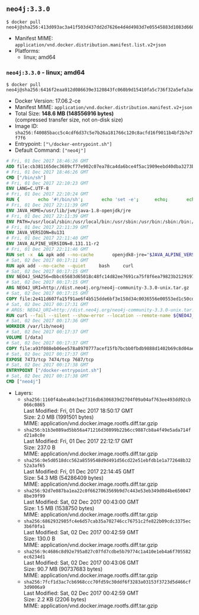 ## `neo4j:3.3.0`

```console
$ docker pull neo4j@sha256:413d093ac3a41f503d437dd2d7626e4d4d4983d7e05545883d1083d660889bbe
```

-	Manifest MIME: `application/vnd.docker.distribution.manifest.list.v2+json`
-	Platforms:
	-	linux; amd64

### `neo4j:3.3.0` - linux; amd64

```console
$ docker pull neo4j@sha256:6416f2eaa912d086639e3120843fc060b9d15410fa5c736f32a5efa3add8b1b7
```

-	Docker Version: 17.06.2-ce
-	Manifest MIME: `application/vnd.docker.distribution.manifest.v2+json`
-	Total Size: **148.6 MB (148556916 bytes)**  
	(compressed transfer size, not on-disk size)
-	Image ID: `sha256:f40085bacc5c4cdf6d37c5e7b26a181766c120c8acfd16f9011b4bf2b7e7f7f6`
-	Entrypoint: `["\/docker-entrypoint.sh"]`
-	Default Command: `["neo4j"]`

```dockerfile
# Fri, 01 Dec 2017 18:46:26 GMT
ADD file:cb381165dec3689cf77e902c07ea78ca4da6bce4f5ac1909eebd40dba3273bfe in / 
# Fri, 01 Dec 2017 18:46:26 GMT
CMD ["/bin/sh"]
# Fri, 01 Dec 2017 22:10:23 GMT
ENV LANG=C.UTF-8
# Fri, 01 Dec 2017 22:10:24 GMT
RUN { 		echo '#!/bin/sh'; 		echo 'set -e'; 		echo; 		echo 'dirname "$(dirname "$(readlink -f "$(which javac || which java)")")"'; 	} > /usr/local/bin/docker-java-home 	&& chmod +x /usr/local/bin/docker-java-home
# Fri, 01 Dec 2017 22:11:39 GMT
ENV JAVA_HOME=/usr/lib/jvm/java-1.8-openjdk/jre
# Fri, 01 Dec 2017 22:11:39 GMT
ENV PATH=/usr/local/sbin:/usr/local/bin:/usr/sbin:/usr/bin:/sbin:/bin:/usr/lib/jvm/java-1.8-openjdk/jre/bin:/usr/lib/jvm/java-1.8-openjdk/bin
# Fri, 01 Dec 2017 22:11:39 GMT
ENV JAVA_VERSION=8u131
# Fri, 01 Dec 2017 22:11:40 GMT
ENV JAVA_ALPINE_VERSION=8.131.11-r2
# Fri, 01 Dec 2017 22:11:46 GMT
RUN set -x 	&& apk add --no-cache 		openjdk8-jre="$JAVA_ALPINE_VERSION" 	&& [ "$JAVA_HOME" = "$(docker-java-home)" ]
# Sat, 02 Dec 2017 00:17:11 GMT
RUN apk add --no-cache --quiet     bash     curl
# Sat, 02 Dec 2017 00:17:15 GMT
ENV NEO4J_SHA256=dbbc65683d65018c48fc14d82ee7691ca75f8f6ea79823b21291970638de5d88 NEO4J_TARBALL=neo4j-community-3.3.0-unix.tar.gz NEO4J_EDITION=community
# Sat, 02 Dec 2017 00:17:15 GMT
ARG NEO4J_URI=http://dist.neo4j.org/neo4j-community-3.3.0-unix.tar.gz
# Sat, 02 Dec 2017 00:17:15 GMT
COPY file:2e411d607fa15f91ae6f4b515dde6bf3e158d34c0036556e00553ed1c50cd63d in /tmp/ 
# Sat, 02 Dec 2017 00:17:31 GMT
# ARGS: NEO4J_URI=http://dist.neo4j.org/neo4j-community-3.3.0-unix.tar.gz
RUN curl --fail --silent --show-error --location --remote-name ${NEO4J_URI}     && echo "${NEO4J_SHA256}  ${NEO4J_TARBALL}" | sha256sum -csw -     && tar --extract --file ${NEO4J_TARBALL} --directory /var/lib     && mv /var/lib/neo4j-* /var/lib/neo4j     && rm ${NEO4J_TARBALL}     && mv /var/lib/neo4j/data /data     && ln -s /data /var/lib/neo4j/data     && apk del curl
# Sat, 02 Dec 2017 00:17:36 GMT
WORKDIR /var/lib/neo4j
# Sat, 02 Dec 2017 00:17:37 GMT
VOLUME [/data]
# Sat, 02 Dec 2017 00:17:37 GMT
COPY file:a93f088eb06ee578a8970777acef15fb7bcbb0fbdb9888d1402b69c8d04ae44c in /docker-entrypoint.sh 
# Sat, 02 Dec 2017 00:17:37 GMT
EXPOSE 7473/tcp 7474/tcp 7687/tcp
# Sat, 02 Dec 2017 00:17:38 GMT
ENTRYPOINT ["/docker-entrypoint.sh"]
# Sat, 02 Dec 2017 00:17:38 GMT
CMD ["neo4j"]
```

-	Layers:
	-	`sha256:1160f4abea84cbe2f316db6306839d2704f09a04af763ee493dd92cb066c0865`  
		Last Modified: Fri, 01 Dec 2017 18:50:17 GMT  
		Size: 2.0 MB (1991501 bytes)  
		MIME: application/vnd.docker.image.rootfs.diff.tar.gzip
	-	`sha256:b1b3e089ad5bb56a471216d30899b22b6cc9887cb8a4f49e5ada714fd21a8c8e`  
		Last Modified: Fri, 01 Dec 2017 22:12:17 GMT  
		Size: 237.0 B  
		MIME: application/vnd.docker.image.rootfs.diff.tar.gzip
	-	`sha256:0e5d0518dcc562a8559548d9d491d56cd22e51ebfdb1e1a772648b3252a3af65`  
		Last Modified: Fri, 01 Dec 2017 22:14:45 GMT  
		Size: 54.3 MB (54286409 bytes)  
		MIME: application/vnd.docker.image.rootfs.diff.tar.gzip
	-	`sha256:92d7e087ba1ea22c0f6627063569b9d7c443e53eb349d0d4be6500478be39f99`  
		Last Modified: Sat, 02 Dec 2017 00:43:00 GMT  
		Size: 1.5 MB (1538750 bytes)  
		MIME: application/vnd.docker.image.rootfs.diff.tar.gzip
	-	`sha256:6862932985fc4e6d57cab35a702746cc76751c2fe822b09cdc3375ec3b6f0fa1`  
		Last Modified: Sat, 02 Dec 2017 00:42:59 GMT  
		Size: 130.0 B  
		MIME: application/vnd.docker.image.rootfs.diff.tar.gzip
	-	`sha256:9c4686c8d92e795a027c07fd7cdbe5b79774c1a410e1eb4a6f705582ec6234d1`  
		Last Modified: Sat, 02 Dec 2017 00:43:06 GMT  
		Size: 90.7 MB (90737683 bytes)  
		MIME: application/vnd.docker.image.rootfs.diff.tar.gzip
	-	`sha256:7fcf1d3ac7cb6968ccc70fd59c30ddf6f3283a03153f3723d5d466cf3d9006a9`  
		Last Modified: Sat, 02 Dec 2017 00:42:59 GMT  
		Size: 2.2 KB (2206 bytes)  
		MIME: application/vnd.docker.image.rootfs.diff.tar.gzip
